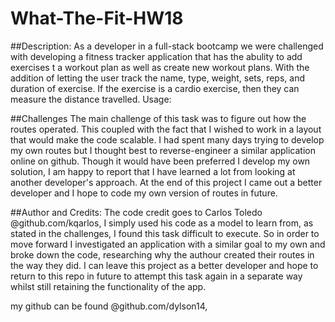 # What-The-Fit-HW18

##Description:
As a developer in a full-stack bootcamp we were challenged with developing a fitness tracker application that has the abulity to add exercises t a workout plan as well as create new workout plans. With the addition of letting the user track the name, type, weight, sets, reps, and duration of exercise. If the exercise is a cardio exercise, then they can measure the distance travelled.
Usage:

##Challenges 
The main challenge of this task was to figure out how the routes operated. This coupled with the fact that I wished to work in a layout that would make the code scalable. I had spent many days trying to develop my own routes but I thought best to reverse-engineer a similar application online on github. Though it would have been preferred I develop my own solution, I am happy to report that I have learned a lot from looking at another developer's approach. At the end of this project I came out a better developer and I hope to code my own version of routes in future.

##Author and Credits:
The code credit goes to Carlos Toledo @github.com/kqarlos,
I simply used his code as a model to learn from, as stated in the challenges, I found this task difficult to execute. So in order to move forward I investigated an application with a similar goal to my own and broke down the code, researching why the authour created their routes in the way they did. I can leave this project as a better developer and hope to return to this repo in future to attempt this task again in a separate way whilst still retaining the functionality of the app.

my github can be found @github.com/dylson14,



